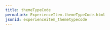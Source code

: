 ```yaml
---
title: themeTypeCode
permalink: ExperienceItem.themeTypeCode.html
jsonid: experienceitem_themetypecode
---
```

